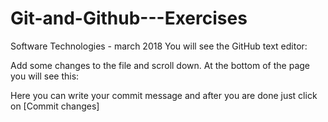 # Git-and-Github---Exercises
Software Technologies - march 2018
You will see the GitHub text editor:
 
Add some changes to the file and scroll down. At the bottom of the page you will see this:
 
Here you can write your commit message and after you are done just click on [Commit changes]

